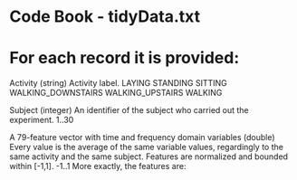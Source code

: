 # Code Book - tidyData.txt

For each record it is provided:
======================================

Activity (string) 
    Activity label. 
        LAYING
        STANDING
        SITTING
        WALKING_DOWNSTAIRS
        WALKING_UPSTAIRS
        WALKING
        
Subject (integer)
    An identifier of the subject who carried out the experiment.
        1..30
        
A 79-feature vector with time and frequency domain variables (double)
    Every value is the average of the same variable values, regardingly to the same activity and the same subject. Features are normalized and bounded within [-1,1].
        -1..1
More exactly, the features are:

